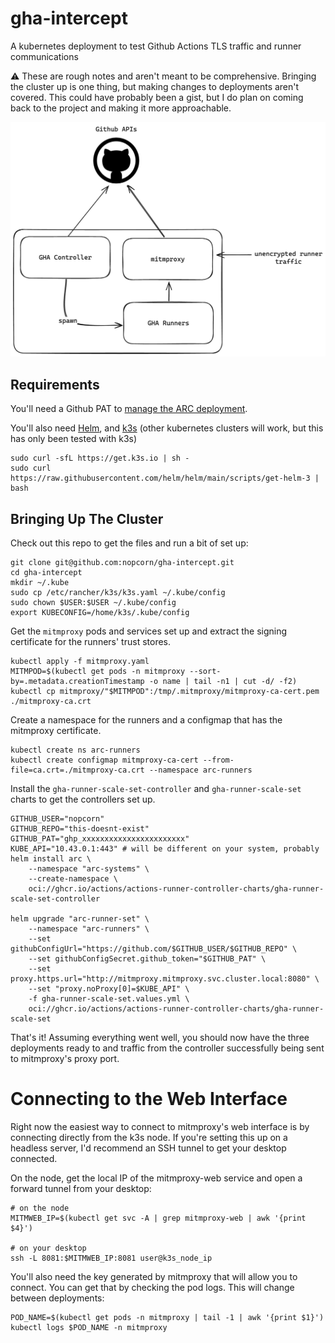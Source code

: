 # gha-intercept
A kubernetes deployment to test Github Actions TLS traffic and runner communications

:warning: These are rough notes and aren't meant to be comprehensive. Bringing the cluster up is one thing, but making changes to deployments aren't covered. This could have probably been a gist, but I do plan on coming back to the project and making it more approachable.

![architecture](docs/architecture.png)

## Requirements

You'll need a Github PAT to [manage the ARC deployment](https://docs.github.com/en/actions/hosting-your-own-runners/managing-self-hosted-runners-with-actions-runner-controller/authenticating-to-the-github-api#authenticating-arc-with-a-personal-access-token-classic). 

You'll also need [Helm](https://helm.sh/docs/intro/install/), and [k3s](https://k3s.io/) (other kubernetes clusters will work, but this has only been tested with k3s)

```
sudo curl -sfL https://get.k3s.io | sh -
sudo curl https://raw.githubusercontent.com/helm/helm/main/scripts/get-helm-3 | bash
```

## Bringing Up The Cluster

Check out this repo to get the files and run a bit of set up:

```
git clone git@github.com:nopcorn/gha-intercept.git
cd gha-intercept
mkdir ~/.kube
sudo cp /etc/rancher/k3s/k3s.yaml ~/.kube/config
sudo chown $USER:$USER ~/.kube/config
export KUBECONFIG=/home/k3s/.kube/config
```

Get the `mitmproxy` pods and services set up and extract the signing certificate for the runners' trust stores.

```
kubectl apply -f mitmproxy.yaml
MITMPOD=$(kubectl get pods -n mitmproxy --sort-by=.metadata.creationTimestamp -o name | tail -n1 | cut -d/ -f2)
kubectl cp mitmproxy/"$MITMPOD":/tmp/.mitmproxy/mitmproxy-ca-cert.pem ./mitmproxy-ca.crt
```

Create a namespace for the runners and a configmap that has the mitmproxy certificate.

```
kubectl create ns arc-runners
kubectl create configmap mitmproxy-ca-cert --from-file=ca.crt=./mitmproxy-ca.crt --namespace arc-runners
```

Install the `gha-runner-scale-set-controller` and `gha-runner-scale-set` charts to get the controllers set up.

```
GITHUB_USER="nopcorn"
GITHUB_REPO="this-doesnt-exist"
GITHUB_PAT="ghp_xxxxxxxxxxxxxxxxxxxxxxx"
KUBE_API="10.43.0.1:443" # will be different on your system, probably
helm install arc \
    --namespace "arc-systems" \
    --create-namespace \
    oci://ghcr.io/actions/actions-runner-controller-charts/gha-runner-scale-set-controller

helm upgrade "arc-runner-set" \
    --namespace "arc-runners" \
    --set githubConfigUrl="https://github.com/$GITHUB_USER/$GITHUB_REPO" \
    --set githubConfigSecret.github_token="$GITHUB_PAT" \
    --set proxy.https.url="http://mitmproxy.mitmproxy.svc.cluster.local:8080" \
    --set "proxy.noProxy[0]=$KUBE_API" \
    -f gha-runner-scale-set.values.yml \
    oci://ghcr.io/actions/actions-runner-controller-charts/gha-runner-scale-set
```

That's it! Assuming everything went well, you should now have the three deployments ready to and traffic from the controller successfully being sent to mitmproxy's proxy port.

# Connecting to the Web Interface

Right now the easiest way to connect to mitmproxy's web interface is by connecting directly from the k3s node. If you're setting this up on a headless server, I'd recommend an SSH tunnel to get your desktop connected.

On the node, get the local IP of the mitmproxy-web service and open a forward tunnel from your desktop:

```
# on the node
MITMWEB_IP=$(kubectl get svc -A | grep mitmproxy-web | awk '{print $4}')

# on your desktop
ssh -L 8081:$MITMWEB_IP:8081 user@k3s_node_ip
```

You'll also need the key generated by mitmproxy that will allow you to connect. You can get that by checking the pod logs. This will change between deployments:

```
POD_NAME=$(kubectl get pods -n mitmproxy | tail -1 | awk '{print $1}')
kubectl logs $POD_NAME -n mitmproxy
```
